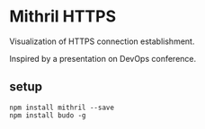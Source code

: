 # Mithril HTTPS
Visualization of HTTPS connection establishment.

Inspired by a presentation on DevOps conference.

## setup
````
npm install mithril --save
npm install budo -g
````

